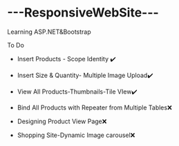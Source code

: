 # ---ResponsiveWebSite---
Learning ASP.NET&Bootstrap

To Do
- Insert Products - Scope Identity ✔️
- Insert Size & Quantity- Multiple Image Upload✔️
- View All Products-Thumbnails-Tile VIew✔️
- Bind All Products with Repeater from Multiple Tables❌
- Designing Product View Page❌

- Shopping Site-Dynamic Image carousel❌
